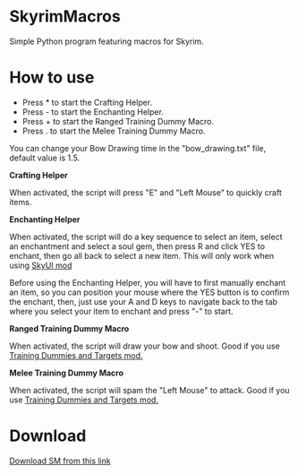 # SkyrimMacros
Simple Python program featuring macros for Skyrim.

# How to use

- Press * to start the Crafting Helper.
- Press - to start the Enchanting Helper.
- Press + to start the Ranged Training Dummy Macro.
- Press . to start the Melee Training Dummy Macro.

You can change your Bow Drawing time in the "bow_drawing.txt" file, default value is 1.5.

**Crafting Helper**

When activated, the script will press "E" and "Left Mouse" to quickly craft items.

**Enchanting Helper**

When activated, the script will do a key sequence to select an item, select an enchantment and select a soul gem, then press R and click YES to enchant, then go all back to select a new item. This will only work when using [SkyUI mod](https://www.nexusmods.com/skyrim/mods/3863)

Before using the Enchanting Helper, you will have to first manually enchant an item, so you can position your mouse where the YES button is to confirm the enchant, then, just use your A and D keys to navigate back to the tab where you select your item to enchant and press "-" to start.

**Ranged Training Dummy Macro**

When activated, the script will draw your bow and shoot. Good if you use [Training Dummies and Targets mod.](https://www.nexusmods.com/skyrim/mods/23698)

**Melee Training Dummy Macro**

When activated, the script will spam the "Left Mouse" to attack. Good if you use [Training Dummies and Targets mod.](https://www.nexusmods.com/skyrim/mods/23698)

# Download

[Download SM from this link](https://github.com/ils94/SkyrimMacros/releases/download/release/SM.zip)

